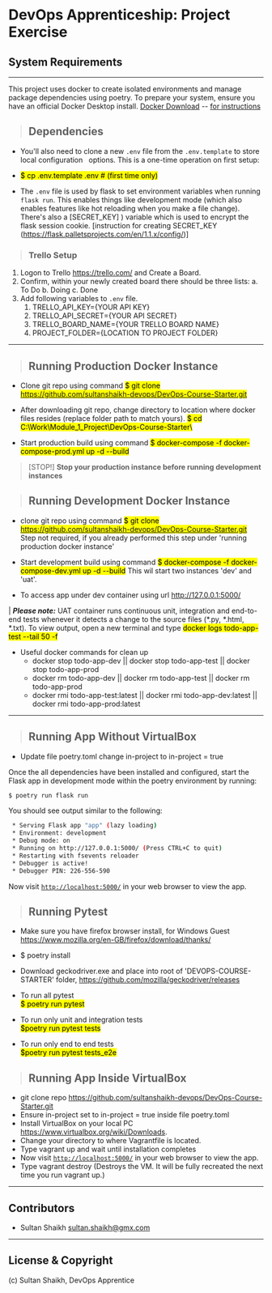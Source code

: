 # DevOps Apprenticeship: Project Exercise

## System Requirements
---
This project uses docker to create isolated environments and manage package dependencies using poetry. To prepare your system, ensure you have an official Docker Desktop install.
[Docker Download](https://www.docker.com/products/docker-desktop) -- [for instructions](https://docs.docker.com/desktop/)

>## Dependencies

  + You'll also need to clone a new `.env` file from the `.env.template` to store local configuration &nbsp;&nbsp;options. This is a one-time operation on first setup:


  + <mark> $ cp .env.template .env  # (first time only) </mark>


  + The `.env` file is used by flask to set environment variables when running `flask run`. This enables things like development mode (which also enables features like hot reloading when you make a file change). There's also a [SECRET_KEY]
) variable which is used to encrypt the flask session cookie. [instruction for creating SECRET_KEY (https://flask.palletsprojects.com/en/1.1.x/config/)]

>### Trello Setup
1. Logon to Trello https://trello.com/ and Create a Board.
2. Confirm, within your newly created board there should be three lists:
     a. To Do
     b. Doing
     c. Done
3. Add following variables to `.env` file.
    1. TRELLO_API_KEY={YOUR API KEY}
    2. TRELLO_API_SECRET={YOUR API SECRET} 
    3. TRELLO_BOARD_NAME={YOUR TRELLO BOARD NAME}
    4. PROJECT_FOLDER={LOCATION TO PROJECT FOLDER} 

---
>## Running Production Docker Instance
  + Clone git repo using command <mark> $ git clone https://github.com/sultanshaikh-devops/DevOps-Course-Starter.git </mark>

  + After downloading git repo, change directory to location where docker files resides (replace folder path to match yours).
    <mark> $ cd C:\Work\Module_1_Project\DevOps-Course-Starter\ </mark>

  + Start production build using command <mark> $ docker-compose -f docker-compose-prod.yml up -d --build</mark>

>[STOP!] **Stop your production instance before running development instances**

>## Running Development Docker Instance
  + clone git repo using command <mark> $ git clone https://github.com/sultanshaikh-devops/DevOps-Course-Starter.git </mark> Step not required, if you already performed this step under 'running production docker instance'

  + Start development build using command <mark> $ docker-compose -f docker-compose-dev.yml up -d --build</mark> This wil start two instances 'dev' and 'uat'.
  + To access app under dev container using url http://127.0.0.1:5000/

  | ***Please note:*** UAT container runs continuous unit, integration and end-to-end tests whenever it detects a change to the source files (*.py, *.html, *.txt). To view output, open a new terminal and type <mark>docker logs todo-app-test --tail 50 -f</mark> 

  + Useful docker commands for clean up
    + docker stop todo-app-dev || docker stop todo-app-test || docker stop todo-app-prod
    + docker rm todo-app-dev || docker rm todo-app-test || docker rm todo-app-prod
    + docker rmi todo-app-test:latest || docker rmi todo-app-dev:latest || docker rmi todo-app-prod:latest
  
---

>## Running App Without VirtualBox

  + Update file poetry.toml
    change in-project to in-project = true

Once the all dependencies have been installed and configured, start the Flask app in development mode within the poetry environment by running:
```bash
$ poetry run flask run
```

You should see output similar to the following:
```bash
 * Serving Flask app "app" (lazy loading)
 * Environment: development
 * Debug mode: on
 * Running on http://127.0.0.1:5000/ (Press CTRL+C to quit)
 * Restarting with fsevents reloader
 * Debugger is active!
 * Debugger PIN: 226-556-590
```
Now visit [`http://localhost:5000/`](http://localhost:5000/) in your web browser to view the app.

>## Running Pytest

  + Make sure you have firefox browser install, for Windows Guest https://www.mozilla.org/en-GB/firefox/download/thanks/ 
  
  + $ poetry install
  + Download geckodriver.exe and place into root of 'DEVOPS-COURSE-STARTER' folder, https://github.com/mozilla/geckodriver/releases
  + To run all pytest  
    <mark>$ poetry run pytest </mark>

  + To run only unit and integration tests  
  <mark>$poetry run pytest tests</mark> 

  + To run only end to end tests  
  <mark>$poetry run pytest tests_e2e</mark>


>## Running App Inside VirtualBox

  + git clone repo https://github.com/sultanshaikh-devops/DevOps-Course-Starter.git
  + Ensure in-project set to in-project = true inside file poetry.toml 
  + Install VirtualBox on your local PC https://www.virtualbox.org/wiki/Downloads.
  + Change your directory to where Vagrantfile is located. 
  + Type vagrant up and wait until installation completes
  + Now visit [`http://localhost:5000/`](http://localhost:5000/) in your web browser to view the app.
  + Type vagrant destroy (Destroys the VM. It will be fully recreated the next time you run vagrant up.)

---
## Contributors

- Sultan Shaikh <sultan.shaikh@gmx.com>

---
## License & Copyright
 (c) Sultan Shaikh, DevOps Apprentice